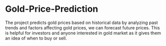 # Gold-Price-Prediction
The project predicts gold prices based on historical data by analyzing past trends and factors affecting gold prices, we can forecast future prices. This is helpful for investors and anyone interested in gold market as it gives them an idea of when to buy or sell.

